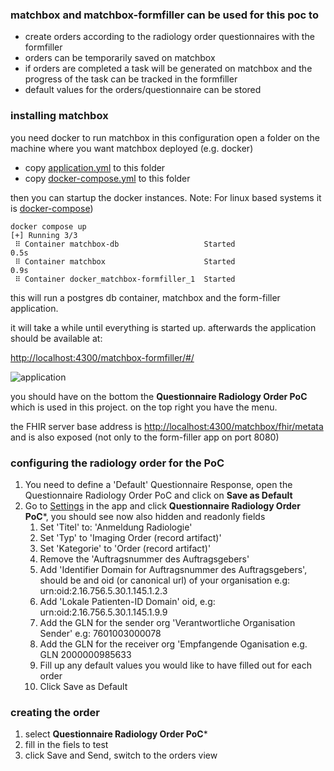 ### matchbox and matchbox-formfiller can be used for this poc to 
- create orders according to the radiology order questionnaires with the formfiller
- orders can be temporarily saved on matchbox
- if orders are completed a task will be generated on matchbox and the progress of the task can be tracked in the formfiller
- default values for the orders/questionnaire can be stored


### installing matchbox 

you need docker to run matchbox in this configuration
open a folder on the machine where you want matchbox deployed (e.g. docker)
- copy [application.yml](docker/application.yml) to this folder
- copy [docker-compose.yml](docker/docker-compose.yml) to this folder

then you can startup the docker instances.
Note: For linux based systems it is [docker-compose](https://docs.docker.com/compose/install/))

```
docker compose up
[+] Running 3/3
 ⠿ Container matchbox-db                   Started                                                                                                                          0.5s
 ⠿ Container matchbox                      Started                                                                                                                          0.9s
 ⠿ Container docker_matchbox-formfiller_1  Started      
```

this will run a postgres db container, matchbox and the form-filler application. 

it will take a while until everything is started up. afterwards the application should be available at:

[http://localhost:4300/matchbox-formfiller/#/](http://localhost:4300/matchbox-formfiller/#/)

![application](matchbox-form-filler.png)

<div style="clear: left"/>


you should have on the bottom the **Questionnaire Radiology Order PoC** which is used in this project.
on the top right you have the menu.

the FHIR server base address is 
[http://localhost:4300/matchbox/fhir/metata](http://localhost:4300/matchbox/fhir) and is also exposed (not only to the form-filler app on port 8080)


### configuring the radiology order for the PoC

1. You need to define a 'Default' Questionnaire Response, open the Questionnaire Radiology Order PoC and click on **Save as Default**
2. Go to [Settings](http://localhost:4200/#/settings) in the app and click **Questionnaire Radiology Order PoC***, you should see now also hidden and readonly fields
   1. Set 'Titel' to: 'Anmeldung Radiologie'
   2. Set 'Typ' to 'Imaging Order (record artifact)'
   3. Set 'Kategorie' to 'Order (record artifact)' 
   4. Remove the 'Auftragsnummer des Auftragsgebers'
   5. Add 'Identifier Domain for Auftragsnummer des Auftragsgebers', should be and oid (or canonical url) of your organisation e.g: urn:oid:2.16.756.5.30.1.145.1.2.3
   6. Add 'Lokale Patienten-ID Domain' oid, e.g: urn:oid:2.16.756.5.30.1.145.1.9.9
   7. Add the GLN for the sender org 'Verantwortliche Organisation Sender' e.g: 7601003000078
   8. Add the GLN for the receiver org 'Empfangende Oganisation e.g. GLN 2000000985633
   9. Fill up any default values you would like to have filled out for each order
   10. Click Save as Default

### creating the order
1. select **Questionnaire Radiology Order PoC***
2. fill in the fiels to test
3. click Save and Send, switch to the orders view


